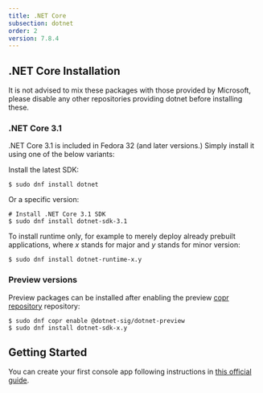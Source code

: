 ```yaml
---
title: .NET Core
subsection: dotnet
order: 2
version: 7.8.4
---
```


## .NET Core Installation

It is not advised to mix these packages with those provided by Microsoft, please disable any other repositories providing dotnet before installing these.

### .NET Core 3.1

.NET Core 3.1 is included in Fedora 32 (and later versions.) Simply install it using one of the below variants:

Install the latest SDK:
```
$ sudo dnf install dotnet
```

Or a specific version:
```
# Install .NET Core 3.1 SDK
$ sudo dnf install dotnet-sdk-3.1
```

To install runtime only, for example to merely deploy already prebuilt applications, where _x_ stands for major and _y_ stands for minor version:
```
$ sudo dnf install dotnet-runtime-x.y
```

### Preview versions

Preview packages can be installed after enabling the preview [copr repository](/deployment/copr/about.html) repository:
```
$ sudo dnf copr enable @dotnet-sig/dotnet-preview
$ sudo dnf install dotnet-sdk-x.y
```

## Getting Started

You can create your first console app following instructions in [this official guide](https://dotnet.microsoft.com/learn/dotnet/hello-world-tutorial/create).
